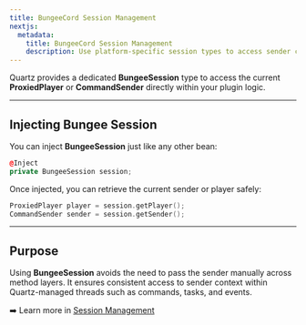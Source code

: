 ```yaml
---
title: BungeeCord Session Management
nextjs:
  metadata:
    title: BungeeCord Session Management
    description: Use platform-specific session types to access sender context safely.
---
```


Quartz provides a dedicated **BungeeSession** type to access the current **ProxiedPlayer** or **CommandSender** directly within your plugin logic.

---

## Injecting Bungee Session

You can inject **BungeeSession** just like any other bean:

```cpp
@Inject
private BungeeSession session;
```

Once injected, you can retrieve the current sender or player safely:

```cpp
ProxiedPlayer player = session.getPlayer();
CommandSender sender = session.getSender();
```

---

## Purpose

Using **BungeeSession** avoids the need to pass the sender manually across method layers. It ensures consistent access to sender context within Quartz-managed threads such as commands, tasks, and events.

➡️ Learn more in [Session Management](/docs/core/session)